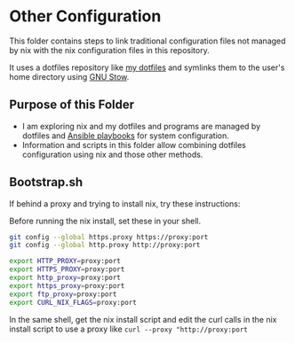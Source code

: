 # Other Configuration

This folder contains steps to link traditional configuration files not managed by nix with the nix configuration files in this repository.

It uses a dotfiles repository like [my dotfiles](https://github.com/justunsix/dotfiles) and symlinks them to the user's home directory using [GNU Stow](https://www.gnu.org/software/stow/).

## Purpose of this Folder

- I am exploring nix and my dotfiles and programs are managed by dotfiles and [Ansible playbooks](https://github.com/justunsix/dotfiles-playbook) for system configuration.
- Information and scripts in this folder allow combining dotfiles configuration using nix and those other methods.

## Bootstrap.sh

If behind a proxy and trying to install nix, try these instructions:

Before running the nix install, set these in your shell. 

```sh
git config --global https.proxy https://proxy:port
git config --global http.proxy http://proxy:port

export HTTP_PROXY=proxy:port
export HTTPS_PROXY=proxy:port
export http_proxy=proxy:port
export https_proxy=proxy:port
export ftp_proxy=proxy:port
export CURL_NIX_FLAGS=proxy:port
```

In the same shell, get the nix install script and edit the curl calls in the nix install script to use a proxy like `curl --proxy "http://proxy:port`
